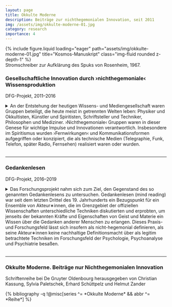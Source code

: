 ```yaml
---
layout: page
title: Okkulte Moderne
description: Beiträge zur nichthegemonialen Innovation, seit 2011
img: /assets/img/okkulte-moderne-01.jpg
category: research
importance: 4
---
```


<div class="row">
    <div class="col-sm mt-3 mt-md-0">
        {% include figure.liquid loading="eager" path="assets/img/okkulte-moderne-01.jpg" title="Kosmos-Manuskript" class="img-fluid rounded z-depth-1" %}
    </div>
</div>
<div class="caption">
    Stromschreiber zur Aufklärung des Spuks von Rosenheim, 1967.
</div>

### Gesellschaftliche Innovation durch ›nichthegemoniale‹ Wissensproduktion

DFG-Projekt, 2011&ndash;2016

<details>

<summary>An der Entstehung der heutigen Wissens- und Mediengesellschaft waren
Gruppen beteiligt, die heute meist in getrennten Welten leben: Physiker und
Okkultisten, Künstler und Spiritisten, Schriftsteller und Techniker,
Philosophen und Mediziner. ›Nichthegemoniale‹ Gruppen waren in dieser Genese
für wichtige Impulse und Innovationen verantwortlich. Insbesondere im
Spiritismus wurden ›Fernwirkungen‹ und Kommunikationsformen aufgegriffen oder
konzipiert, die als technische Medien (Telegraphie, Funk, Telefon, später
Radio, Fernsehen) realisiert waren oder wurden.<br />&nbsp;<br /></summary>

Der Deutschen Forschungsgemeinschaft geförderte Forschungsverbund stellte das
›klassische‹ Narrativ der Moderne grundlegend in Frage: dass es sich im
Okkultismus, d.h. im Anspruch, unbekannte Kräfte naturwissenschaftlich und
empirisch zu erforschen, und verwandten Phänomenen um
›Pseudowissenschaftliche‹, ›antimoderne‹  oder ›regressive‹ Entwicklungen
handele, dass die ›Immanentisierung‹ der okkulten Phänomene (also der Verzicht
auf eine Deutung spiritistischer Phänomene über eine ›Jenseits‹-Metaphysik)
durch die technischen Medien als abschließender Rationalisierungsprozess zu
beschreiben sei, und dass Okkultismus und Wissenschaft im späten 19.
Jahrhundert lebensweltlich scharf trennbare Dimensionen gewesen seien.<br
/>&nbsp;<br />

Ziel des Projeks war es, den bislang unzureichend erforschte Anteil
nichthegemonialer Wissensproduktion an der Medialisierung der Gesellschaft im
19. und 20.  Jahrhundert zu rekonstruieren. Am Beispiel der Auseinandersetzung
mit ›okkulten‹ Phänomenen wurde eine neue Perspektive auf die Wissens- und
Gesellschaftsgeschichte des 20. Jahrhunderts entwickelt. Dabei ging es nicht um
eine ›Gegengeschichte‹, sondern um die Interferenz von ›hegemonialen‹ und
›nichthegemonialen‹ Faktoren. 

<div class="publications">
  <h5>Publikationen</h5>
  {% bibliography -q !@misc[keywords ^= *Nichthegemoniale Wissensproduktion*] %}
</div>

</details>

---

### Gedankenlesen

DFG-Projekt, 2016&ndash;2019

<details>

<summary>Das Forschungsprojekt nahm sich zum Ziel, den Gegenstand des so
genannten Gedankenlesens zu untersuchen. Gedankenlesen (mind reading) war seit
dem letzten Drittel des 19. Jahrhunderts ein  Bezugspunkt für ein Ensemble von
Akteur&lowast;innen, die im Grenzgebiet der offiziellen Wissenschaften
unterschiedliche Techniken diskutierten und erprobten, um jenseits der
bekannten Kräfte und Eigenschaften von Geist und Materie ein Wissen über die
Gedanken anderer Menschen zu erlangen. Dieses Praxis- und Forschungsfeld lässt
sich insofern als nicht-hegemonial definieren, als seine Akteur&lowast;innen
keine nachhaltige Definitionsmacht über als legitim betrachtete Techniken im
Forschungsfeld der Psychologie, Psychoanalyse und Psychiatrie besaßen.<br
/>&nbsp;<br /></summary>


Das Projekt fragte danach, in welchem Ausmaß Gedankenlesen dennoch zu einem
Ausgangspunkt wurde, innerhalb der hegemonialen Diskurse und Praktiken neu und
anders über Techniken der Wissensgenerierung über die Gedanken und Gefühle
anderer Menschen nachzudenken. Als »Mind Reading« und »Gedankenlesen« wurde das
Phänomen in unterschiedlich ausgerichteten Experimenten innerhalb der
Psychologie und der Parapsychologie v.a. von wissenschaftlichen Gesellschaften
wie der Society for Psychical Research oder der Deutschen Gesellschaft für
Psychologie untersucht.<br />&nbsp;<br />

Das Projektziel bestand also darin zu untersuchen, in welcher Weise Reflexionen
über Gedankenlesen vor dem Hintergrund der Rezeption okkultistischen und
parapsychologischen Wissens die Entwicklung neuer Technologien bis in die
1950er und 1960er Jahre inspiriert hat. Insbesondere galt es herauszufinden,
inwiefern nicht-hegemoniale Wissenstechniken Auswirkungen auf die Entwicklung
von Technologien gehabt haben, die sich zu ihrer Zeit oder später als
hegemonial erwiesen haben.<br />&nbsp;<br />

Technologien des Gedankenlesens sollten im Rahmen des Projekts mit
Vorstellungen des 19. Jahrhunderts aus dem Bereich des Okkultismus in Beziehung
gesetzt werden. Genauer sollte untersucht werden, auf welche Weise die
Entwicklung digitaler Technologien vor dem Hintergrund der Diskussionen über
Gedankenlesen innerhalb des Okkultismus und der Parapsychologie neu verstanden
werden müsse.

<div class="publications">
  <h5>Publikationen</h5>
  {% bibliography -q !@misc[keywords ^= *Gedankenlesen*] %}
</div>

</details>

---

### Okkulte Moderne. Beiträge nur Nichthegemonialen Innovation

Schriftenreihe bei De Gruyter Oldenbourg herausgegeben von  Christian Kassung,
Sylvia Paletschek, Erhard Schüttpelz und Helmut Zander

<div class="publications">
  {% bibliography -q !@misc[series ^= *Okkulte Moderne* && abbr ^= *Reihe*] %}
</div>
